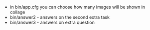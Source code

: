 * in bin/app.cfg you can choose how many images will be shown in collage
* bin/answer2 - answers on the second extra task
* bin/answer3 - answers on extra question